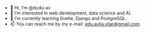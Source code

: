 - 👋 Hi, I’m @dudu-av
- 👀 I’m interested in web development, data science and AI.
- 🌱 I’m currently learning Svelte, Django and PostgreSQL.
- 📫 You can reach me by my e-mail: edu.avila.vilar@gmail.com

<!---
dudu-av/dudu-av is a ✨ special ✨ repository because its `README.md` (this file) appears on your GitHub profile.
You can click the Preview link to take a look at your changes.
--->
